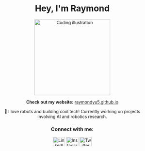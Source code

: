 <h1 align="center">Hey, I'm Raymond</h1>

<p align="center">
  <img src="https://github.com/Adam-pw/Adam-pw/blob/main/animation_500_kxa883sd.gif" alt="Coding illustration" width="250" />
</p>

<p align="center">
  <strong>Check out my website:</strong> <a href="https://raymondyu5.github.io/">raymondyu5.github.io</a>
</p>

<p align="center">
  🤖 I love robots and building cool tech! Currently working on projects involving AI and robotics research.
</p>

<h3 align="center">Connect with me:</h3>

<p align="center">
  <a href="https://www.linkedin.com/in/yuraymond5/" target="_blank"><img src="https://raw.githubusercontent.com/rahuldkjain/github-profile-readme-generator/master/src/images/icons/Social/linked-in-alt.svg" alt="LinkedIn" height="30" width="40"></a>
  <a href="https://www.instagram.com/_raymondyu_/" target="_blank"><img src="https://raw.githubusercontent.com/rahuldkjain/github-profile-readme-generator/master/src/images/icons/Social/instagram.svg" alt="Instagram" height="30" width="40"></a>
  <a href="https://twitter.com/raymondyu" target="_blank"><img src="https://raw.githubusercontent.com/rahuldkjain/github-profile-readme-generator/master/src/images/icons/Social/twitter.svg" alt="Twitter" height="30" width="40"></a>
</p>

<!-- <h3 align="center">Recent Activity</h3> -->


<!-- <p align="center">
  <img src="https://github-readme-streak-stats.herokuapp.com/?user=raymondyu5&theme=light" alt="GitHub streak" />
</p> -->


<!-- <p align="center">
  <img src="https://raw.githubusercontent.com/raymondyu5/raymondyu5/master/snake.svg" alt="GitHub contribution snake animation">
</p> -->

<!-- <p align="center">
  <img src="https://github-readme-stats.vercel.app/api?username=raymondyu5&show_icons=true&theme=light" alt="GitHub stats" />
</p> -->


